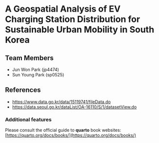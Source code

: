 # A Geospatial Analysis of EV Charging Station Distribution for Sustainable Urban Mobility in South Korea

## Team Members

* Jun Won Park (jp4474)
* Sun Young Park (sp0525)

## References

* https://www.data.go.kr/data/15119741/fileData.do
* https://data.seoul.go.kr/dataList/OA-16110/S/1/datasetView.do

### Additional features

Please consult the official guide to **quarto** book websites: [https://quarto.org/docs/books/](https://quarto.org/docs/books/)



